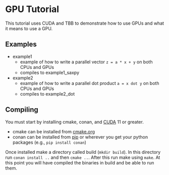 # GPU Tutorial

This tutorial uses CUDA and TBB to demonstrate how to use GPUs and what it means to use a GPU.

## Examples

- example1
    - example of how to write a parallel vector `z = a * x + y` on both CPUs and GPUs
    - compiles to example1\_saxpy
- example2
    - example of how to write a parallel dot product `a = x dot y` on both CPUs and GPUs
    - compiles to example2\_dot

## Compiling

You must start by installing cmake, conan, and [CUDA](https://developer.nvidia.com/cuda-downloads) 11 or greater.

- cmake can be installed from [cmake.org](https://cmake.org/download/)
- conan can be installed from [pip](https://pip.pypa.io/en/stable/installation/#supported-methods) or 
wherever you get your python packages (e.g., `pip install conan`)

Once installed make a directory called build (`mkdir build`).
In this directory run `conan install ..` and then `cmake ..`. After this run make using `make`.
At this point you will have compiled the binaries in build and be able to run them.

